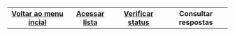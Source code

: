 <table class="gn-seletable">
<tbody><tr>
<th><a href="https://github.com/RayaneGomes97/Exercicios_Python/blob/master/README.md"> Voltar ao menu incial</a></th>
<th><a href="https://github.com/RayaneGomes97/Exercicios_Python/blob/master/Mundo%202/Lista_mundo2.md">Acessar lista </a></th>
  <th><a href="https://github.com/RayaneGomes97/Exercicios_Python/blob/master/Mundo%202/status.md">Verificar status </a></th>
  <th>Consultar respostas</th></table>

  
